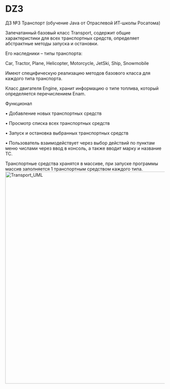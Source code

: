 # DZ3
ДЗ №3 Транспорт (обучение Java от Отраслевой ИТ-школы Росатома)
<p>Запечатанный базовый класс Transport, содержит общие характеристики для всех транспортных средств, определяет абстрактные методы запуска и остановки.<p>
<p>Его наследники – типы транспорта: <p>
<p>Car, Tractor, Plane, Helicopter, Motorcycle, JetSki, Ship, Snowmobile<p>
Имеют специфическую реализацию методов базового класса для каждого типа транспорта.
<p>Класс двигателя Engine, хранит информацию о типе топлива, который определяется перечислением Enam.<p>
<p>Функционал<p>
<p>•	Добавление новых транспортных средств
<p>•	Просмотр списка всех транспортных средств
<p>•	Запуск и остановка выбранных транспортных средств
<p>•	Пользователь взаимодействует через выбор действий по пунктам меню числами через ввод в консоль, а также вводит марку и название ТС.
<p>Транспортные средства хранятся в массиве, при запуске программы массив заполняется 1 транспортным средством каждого типа.

<img width="3291" height="668" alt="Transport_UML" src="https://github.com/user-attachments/assets/2454e89e-2a0c-421d-a205-58c5bba3ad53" />
